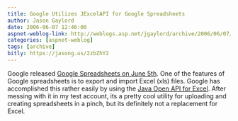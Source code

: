 ```yaml
---
title: Google Utilizes JExcelAPI for Google Spreadsheets
author: Jason Gaylord
date: 2006-06-07 12:46:00
aspnet-weblog-link: http://weblogs.asp.net/jgaylord/archive/2006/06/07/Google-Utilizes-JExcelAPI-for-Google-Spreadsheets.aspx
categories: [aspnet-weblog]
tags: [archive]
bitly: https://jasong.us/2zbZhY2
---
```


Google released [Google Spreadsheets on June 5th](http://windowsadvice.com/blogs/jason_n_gaylord/archive/2006/06/06/Google_Spreadsheet_Announced.aspx). One of the features of Google spreadsheets is to export and import Excel (xls) files. Google has accomplished this rather easily by using the [Java Open API for Excel](http://jexcelapi.sourceforge.net/). After messing with it in my test account, its a pretty cool utility for uploading and creating spreadsheets in a pinch, but its definitely not a replacement for Excel.